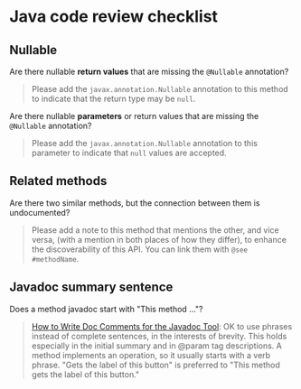 # Java code review checklist

## Nullable

Are there nullable **return values** that are missing the `@Nullable` annotation?

> Please add the `javax.annotation.Nullable` annotation to this method to indicate that
  the return type may be `null`.

Are there nullable **parameters** or return values that are missing the `@Nullable` annotation?

> Please add the `javax.annotation.Nullable` annotation to this parameter to indicate
  that `null` values are accepted.

## Related methods

Are there two similar methods, but the connection between them is undocumented?

> Please add a note to this method that mentions the other, and vice versa,
  (with a mention in both places of how they differ), to enhance the
  discoverability of this API. You can link them with `@see #methodName`.

## Javadoc summary sentence

Does a method javadoc start with "This method ..."?

> [How to Write Doc Comments for the Javadoc Tool](http://goo.gl/lKYoc):
  OK to use phrases instead of complete sentences, in the interests of brevity.
  This holds especially in the initial summary and in @param tag descriptions.
  A method implements an operation, so it usually starts with a verb phrase.
  "Gets the label of this button" is preferred to
  "This method gets the label of this button."

